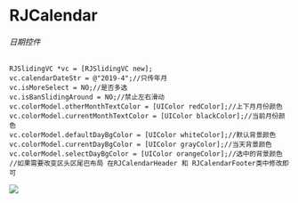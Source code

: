 # RJCalendar
###### 日期控件
    RJSlidingVC *vc = [RJSlidingVC new];
    vc.calendarDateStr = @"2019-4";//只传年月
    vc.isMoreSelect = NO;//是否多选
    vc.isBanSlidingAround = NO;//禁止左右滑动
    vc.colorModel.otherMonthTextColor = [UIColor redColor];//上下月月份颜色
    vc.colorModel.currentMonthTextColor = [UIColor blackColor];//当前月份颜色
    vc.colorModel.defaultDayBgColor = [UIColor whiteColor];//默认背景颜色
    vc.colorModel.currentDayBgColor = [UIColor grayColor];//当天背景颜色
    vc.colorModel.selectDayBgColor = [UIColor orangeColor];//选中的背景颜色
    //如果需要改变区头区尾巴布局 在RJCalendarHeader 和 RJCalendarFooter类中修改即可
    
![](https://github.com/cqyr/RJCalendar/raw/master/%E6%97%A5%E5%8E%86%E6%8E%A7%E4%BB%B6.gif) 
